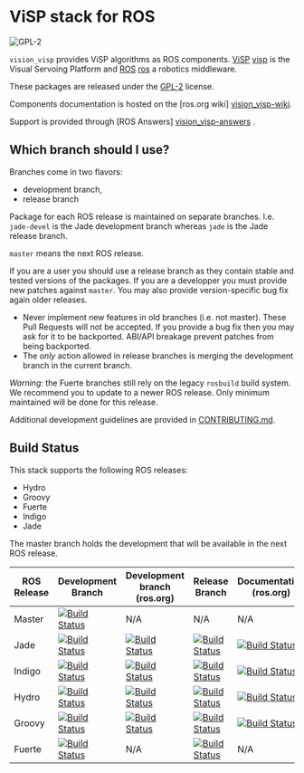 ViSP stack for ROS
==================

![GPL-2](https://www.gnu.org/graphics/gplv3-127x51.png)

`vision_visp` provides ViSP algorithms as ROS components. [ViSP]
[visp] is the Visual Servoing Platform and [ROS] [ros] a robotics
middleware.

These packages are released under the [GPL-2](COPYING) license.


Components documentation is hosted on the [ros.org wiki] [vision_visp-wiki].

Support is provided through [ROS Answers] [vision_visp-answers] .


Which branch should I use?
--------------------------

Branches come in two flavors:

 * development branch,
 * release branch

Package for each ROS release is maintained on separate
branches. I.e. `jade-devel` is the Jade development branch whereas
`jade` is the Jade release branch.

`master` means the next ROS release.

If you are a user you should use a release branch as they contain
stable and tested versions of the packages. If you are a developper
you must provide new patches against `master`. You may also provide
version-specific bug fix again older releases.


 - Never implement new features in old branches (i.e. not
   master). These Pull Requests will not be accepted. If you provide a
   bug fix then you may ask for it to be backported. ABI/API breakage
   prevent patches from being backported.
 - The *only* action allowed in release branches is merging the
   development branch in the current branch.


*Warning:* the Fuerte branches still rely on the legacy `rosbuild`
 build system. We recommend you to update to a newer ROS release. Only
 minimum maintained will be done for this release.


Additional development guidelines are provided in
[CONTRIBUTING.md](CONTRIBUTING.md).



Build Status
------------

This stack supports the following ROS releases:

 * Hydro
 * Groovy
 * Fuerte
 * Indigo
 * Jade

The master branch holds the development that will be available in the
next ROS release.


| ROS Release   | Development Branch           | Development branch (ros.org) | Release Branch | Documentation (ros.org) |
| ------------- | ---------------------------- | ---------------------------- | -------------- | ----------------------- |
| Master        | [![Build Status](https://travis-ci.org/lagadic/vision_visp.png?branch=master)](https://travis-ci.org/lagadic/vision_visp) | N/A | N/A | N/A |
| Jade          | [![Build Status](https://travis-ci.org/lagadic/vision_visp.png?branch=jade-devel)](https://travis-ci.org/lagadic/vision_visp) | [![Build Status](http://jenkins.ros.org/buildStatus/icon?job=devel-jade-vision_visp)](http://jenkins.ros.org/job/devel-jade-vision_visp/) | [![Build Status](https://travis-ci.org/lagadic/vision_visp.png?branch=jade)](https://travis-ci.org/lagadic/vision_visp) | [![Build Status](http://jenkins.ros.org/buildStatus/icon?job=doc-jade-vision_visp)](http://jenkins.ros.org/job/doc-jade-vision_visp/) |
| Indigo         | [![Build Status](https://travis-ci.org/lagadic/vision_visp.png?branch=indigo-devel)](https://travis-ci.org/lagadic/vision_visp) | [![Build Status](http://jenkins.ros.org/buildStatus/icon?job=devel-indigo-vision_visp)](http://jenkins.ros.org/job/devel-indigo-vision_visp/) | [![Build Status](https://travis-ci.org/lagadic/vision_visp.png?branch=indigo)](https://travis-ci.org/lagadic/vision_visp) | [![Build Status](http://jenkins.ros.org/buildStatus/icon?job=doc-indigo-vision_visp)](http://jenkins.ros.org/job/doc-indigo-vision_visp/) |
| Hydro         | [![Build Status](https://travis-ci.org/lagadic/vision_visp.png?branch=hydro-devel)](https://travis-ci.org/lagadic/vision_visp) | [![Build Status](http://jenkins.ros.org/buildStatus/icon?job=devel-hydro-vision_visp)](http://jenkins.ros.org/job/devel-hydro-vision_visp/) | [![Build Status](https://travis-ci.org/lagadic/vision_visp.png?branch=hydro)](https://travis-ci.org/lagadic/vision_visp) | [![Build Status](http://jenkins.ros.org/buildStatus/icon?job=doc-hydro-vision_visp)](http://jenkins.ros.org/job/doc-hydro-vision_visp/) |
| Groovy         | [![Build Status](https://travis-ci.org/lagadic/vision_visp.png?branch=groovy-devel)](https://travis-ci.org/lagadic/vision_visp) | [![Build Status](http://jenkins.ros.org/buildStatus/icon?job=devel-groovy-vision_visp)](http://jenkins.ros.org/job/devel-groovy-vision_visp/) | [![Build Status](https://travis-ci.org/lagadic/vision_visp.png?branch=groovy)](https://travis-ci.org/lagadic/vision_visp) | [![Build Status](http://jenkins.ros.org/buildStatus/icon?job=doc-groovy-vision_visp)](http://jenkins.ros.org/job/doc-groovy-vision_visp/) |
| Fuerte         | [![Build Status](https://travis-ci.org/lagadic/vision_visp.png?branch=fuerte-devel)](https://travis-ci.org/lagadic/vision_visp) | N/A | [![Build Status](https://travis-ci.org/lagadic/vision_visp.png?branch=fuerte)](https://travis-ci.org/lagadic/vision_visp) | N/A |



[visp]: http://www.irisa.fr/lagadic/visp/visp.html
[ros]: http://www.ros.org
[vision_visp-wiki]: http://wiki.ros.org/vision_visp
[vision_visp-answers]: http://answers.ros.org/questions/scope:all/sort:activity-desc/tags:vision_visp/page:1/
